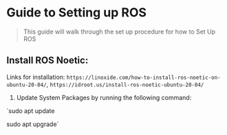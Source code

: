 # Guide to Setting up ROS
> This guide will walk through the set up procedure for how to Set Up ROS


## Install ROS Noetic:
Links for installation: `https://linoxide.com/how-to-install-ros-noetic-on-ubuntu-20-04/`, `https://idroot.us/install-ros-noetic-ubuntu-20-04/`

1. Update System Packages by running the following command:

`sudo apt update

sudo apt upgrade`
